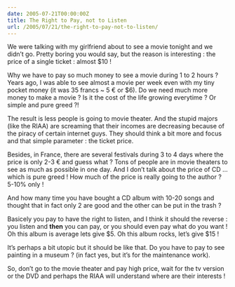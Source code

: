 ```yaml
---
date: 2005-07-21T00:00:00Z
title: The Right to Pay, not to Listen
url: /2005/07/21/the-right-to-pay-not-to-listen/
---
```


We were talking with my girlfriend about to see a movie tonight and we didn’t go. Pretty boring you would say, but the reason is interesting : the price of a single ticket : almost $10 !

Why we have to pay so much money to see a movie during 1 to 2 hours ? Years ago, I was able to see almost a movie per week even with my tiny pocket money (it was 35 francs ~ 5 € or $6). Do we need much more money to make a movie ? Is it the cost of the life growing everytime ? Or simple and pure greed ?!

The result is less people is going to movie theater. And the stupid majors (like the RIAA) are screaming that their incomes are decreasing because of the piracy of certain internet guys. They should think a bit more and focus and that simple parameter : the ticket price.

Besides, in France, there are several festivals during 3 to 4 days where the price is only 2-3 € and guess what ? Tons of people are in movie theaters to see as much as possible in one day. And I don’t talk about the price of CD … which is pure greed ! How much of the price is really going to the author ? 5-10% only !

And how many time you have bought a CD album with 10-20 songs and thought that in fact only 2 are good and the other can be put in the trash ?

Basicely you pay to have the right to listen, and I think it should the reverse : you listen and **then** you can pay, or you should even pay what do you want ! Oh this album is average lets give $5. Oh this album rocks, let’s give $15 !

It’s perhaps a bit utopic but it should be like that. Do you have to pay to see painting in a museum ? (in fact yes, but it’s for the maintenance work).

So, don’t go to the movie theater and pay high price, wait for the tv version or the DVD and perhaps the RIAA will understand where are their interests !
